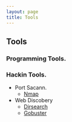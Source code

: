 ```yaml
---
layout: page
title: Tools
---
```

## Tools

### Programming Tools.  

### Hackin Tools.  
- Port Sacann.
  - [Nmap](https://nmap.org)
- Web Discobery
  - [Dirsearch](https://github.com/maurosoria/dirsearch) 
  - [Gobuster](https://github.com/OJ/gobuster) 

    
